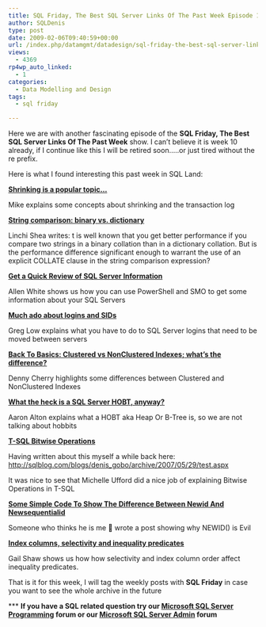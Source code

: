 ```yaml
---
title: SQL Friday, The Best SQL Server Links Of The Past Week Episode 10
author: SQLDenis
type: post
date: 2009-02-06T09:40:59+00:00
url: /index.php/datamgmt/datadesign/sql-friday-the-best-sql-server-links-of-10/
views:
  - 4369
rp4wp_auto_linked:
  - 1
categories:
  - Data Modelling and Design
tags:
  - sql friday

---
```

Here we are with another fascinating episode of the **SQL Friday, The Best SQL Server Links Of The Past Week** show. I can&#8217;t believe it is week 10 already, if I continue like this I will be retired soon&#8230;..or just tired without the re prefix.
  
Here is what I found interesting this past week in SQL Land:

**[Shrinking is a popular topic&#8230;][1]**
  
Mike explains some concepts about shrinking and the transaction log

**[String comparison: binary vs. dictionary][2]**
  
Linchi Shea writes: t is well known that you get better performance if you compare two strings in a binary collation than in a dictionary collation. But is the performance difference significant enough to warrant the use of an explicit COLLATE clause in the string comparison expression?

**[Get a Quick Review of SQL Server Information][3]**
  
Allen White shows us how you can use PowerShell and SMO to get some information about your SQL Servers

**[Much ado about logins and SIDs][4]**
  
Greg Low explains what you have to do to SQL Server logins that need to be moved between servers

**[Back To Basics: Clustered vs NonClustered Indexes; what’s the difference?][5]**
  
Denny Cherry highlights some differences between Clustered and NonClustered Indexes

**[What the heck is a SQL Server HOBT, anyway?][6]**
  
Aaron Alton explains what a HOBT aka Heap Or B-Tree is, so we are not talking about hobbits

**[T-SQL Bitwise Operations][7]**
  
Having written about this myself a while back here: http://sqlblog.com/blogs/denis_gobo/archive/2007/05/29/test.aspx
  
It was nice to see that Michelle Ufford did a nice job of explaining Bitwise Operations in T-SQL

**[Some Simple Code To Show The Difference Between Newid And Newsequentialid][8]**
  
Someone who thinks he is me 🙂 wrote a post showing why NEWID() is Evil

**[Index columns, selectivity and inequality predicates][9]**
  
Gail Shaw shows us how how selectivity and index column order affect inequality predicates.



That is it for this week, I will tag the weekly posts with **SQL Friday** in case you want to see the whole archive in the future

\*** **If you have a SQL related question try our [Microsoft SQL Server Programming][10] forum or our [Microsoft SQL Server Admin][11] forum**<ins></ins>

 [1]: http://www.straightpathsql.com/blog/2009/1/31/shrinking-is-a-popular-topic.html
 [2]: http://sqlblog.com/blogs/linchi_shea/archive/2009/01/31/string-comparison-binary-vs-dictionary.aspx
 [3]: http://sqlblog.com/blogs/allen_white/archive/2009/02/01/get-a-quick-review-of-sql-server-information.aspx
 [4]: http://sqlblog.com/blogs/greg_low/archive/2009/02/02/much-ado-about-logins-and-sids.aspx
 [5]: http://itknowledgeexchange.techtarget.com/sql-server/back-to-basics-clustered-vs-nonclustered-indexes-whats-the-difference/
 [6]: http://thehobt.blogspot.com/2009/02/what-heck-is-sql-server-hobt-anyway.html
 [7]: http://sqlfool.com/2009/02/bitwise-operations/
 [8]: http://sqlblog.com/blogs/denis_gobo/archive/2009/02/05/11743.aspx
 [9]: http://sqlinthewild.co.za/index.php/2009/02/06/index-columns-selectivity-and-inequality-predicates/
 [10]: http://forum.ltd.local/viewforum.php?f=17
 [11]: http://forum.ltd.local/viewforum.php?f=22